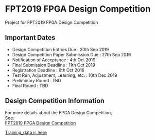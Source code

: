 # FPT2019 FPGA Design Competition

Project for FPT2019 FPGA Design Competition

## Important Dates
- Design Competition Entries Due          : 20th Sep 2019
- Design Competition Paper Submission Due : 27th Sep 2019
- Notification of Acceptance              :  4th Oct 2019
- Final Submission Deadline               : 11th Oct 2019
- Registration Deadline                   :  6th Oct 2019
- Test Run, Adjustment, Learning, etc.    : 10th Dec 2019
- Preliminary Round                       : TBD
- Final Round                             : TBD

## Design Competition Information

For more details about the FPGA Design Competition,  
See:  
[FPT2019 FPGA Design Competition](http://fpt19.tju.edu.cn/Contest/FPT2019_FPGA_Design_Competition.htm)

[Training_data is here](https://drive.google.com/drive/folders/1a9cq_ItBH9HDArvTY21zHc-WfdViy5hT?usp=sharing)
